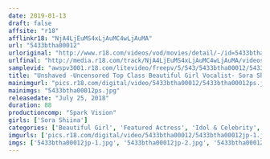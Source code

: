 ```yaml
---
date: 2019-01-13
draft: false
affsite: "r18"
afflinkr18: "NjA4LjEuMS4xLjAuMC4wLjAuMA"
url: "5433btha00012"
urloriginal: "http://www.r18.com/videos/vod/movies/detail/-/id=5433btha00012"
urlfinal: "http://media.r18.com/track/NjA4LjEuMS4xLjAuMC4wLjAuMA/videos/vod/movies/detail/-/id=5433btha00012"
samplevid: "awspv3001.r18.com/litevideo/freepv/5/543/5433btha00012/5433btha00012_dmb_w.mp4"
title: "Unshaved -Uncensored Top Class Beautiful Girl Vocalist- Sora Shiina"
mainimgurl: "pics.r18.com/digital/video/5433btha00012/5433btha00012ps.jpg"
mainimgs: "5433btha00012ps.jpg"
releasedate: "July 25, 2018"
duration: 88
productioncomp: "Spark Vision"
girls: ['Sora Shiina']
categories: ['Beautiful Girl', 'Featured Actress', 'Idol & Celebrity', 'Idol Video', 'Hi-Def']
imgurls: ['pics.r18.com/digital/video/5433btha00012/5433btha00012jp-1.jpg', 'pics.r18.com/digital/video/5433btha00012/5433btha00012jp-2.jpg', 'pics.r18.com/digital/video/5433btha00012/5433btha00012jp-3.jpg', 'pics.r18.com/digital/video/5433btha00012/5433btha00012jp-4.jpg', 'pics.r18.com/digital/video/5433btha00012/5433btha00012jp-5.jpg', 'pics.r18.com/digital/video/5433btha00012/5433btha00012jp-6.jpg', 'pics.r18.com/digital/video/5433btha00012/5433btha00012jp-7.jpg', 'pics.r18.com/digital/video/5433btha00012/5433btha00012jp-8.jpg', 'pics.r18.com/digital/video/5433btha00012/5433btha00012jp-9.jpg', 'pics.r18.com/digital/video/5433btha00012/5433btha00012jp-10.jpg', 'pics.r18.com/digital/video/5433btha00012/5433btha00012jp-11.jpg', 'pics.r18.com/digital/video/5433btha00012/5433btha00012jp-12.jpg', 'pics.r18.com/digital/video/5433btha00012/5433btha00012jp-13.jpg', 'pics.r18.com/digital/video/5433btha00012/5433btha00012jp-14.jpg', 'pics.r18.com/digital/video/5433btha00012/5433btha00012jp-15.jpg', 'pics.r18.com/digital/video/5433btha00012/5433btha00012jp-16.jpg', 'pics.r18.com/digital/video/5433btha00012/5433btha00012jp-17.jpg', 'pics.r18.com/digital/video/5433btha00012/5433btha00012jp-18.jpg', 'pics.r18.com/digital/video/5433btha00012/5433btha00012jp-19.jpg', 'pics.r18.com/digital/video/5433btha00012/5433btha00012jp-20.jpg']
imgs: ['5433btha00012jp-1.jpg', '5433btha00012jp-2.jpg', '5433btha00012jp-3.jpg', '5433btha00012jp-4.jpg', '5433btha00012jp-5.jpg', '5433btha00012jp-6.jpg', '5433btha00012jp-7.jpg', '5433btha00012jp-8.jpg', '5433btha00012jp-9.jpg', '5433btha00012jp-10.jpg', '5433btha00012jp-11.jpg', '5433btha00012jp-12.jpg', '5433btha00012jp-13.jpg', '5433btha00012jp-14.jpg', '5433btha00012jp-15.jpg', '5433btha00012jp-16.jpg', '5433btha00012jp-17.jpg', '5433btha00012jp-18.jpg', '5433btha00012jp-19.jpg', '5433btha00012jp-20.jpg']
---
```

